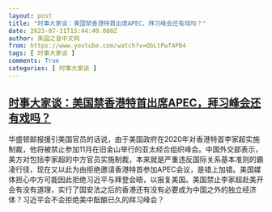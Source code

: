 ```yaml
---
layout: post
title: "时事大家谈：美国禁香港特首出席APEC，拜习峰会还有戏吗？"
date: 2023-07-31T15:44:40.000Z
author: 美国之音中文网
from: https://www.youtube.com/watch?v=QbLtPwfAPB4
tags: [ 时事大家谈 ]
comments: True
categories: [ 时事大家谈 ]
---
```

<!--1690818280000-->
[时事大家谈：美国禁香港特首出席APEC，拜习峰会还有戏吗？](https://www.youtube.com/watch?v=QbLtPwfAPB4)
------

<div>
华盛顿邮报援引美国官员的话说，由于美国政府在2020年对香港特首李家超实施制裁，他将被禁止参加11月在旧金山举行的亚太经合组织峰会。中国外交部表示，美方对包括李家超的中方官员实施制裁，本来就是严重违反国际关系基本准则的霸凌行径，现在又以此为由拒绝邀请香港特首参加APEC会议，是错上加错。美国媒体担心中方可能因此拒绝习近平与拜登会晤，以报复美国。美国禁止李家超赴美开会有没有道理，实行了国安法之后的香港还有没有必要成为中国之外的独立经济体？习近平会不会拒绝美中酝酿已久的拜习峰会？
</div>
